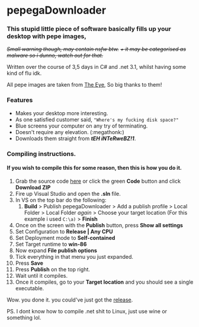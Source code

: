 # pepegaDownloader
### This stupid little piece of software basically fills up your desktop with pepe images,

~~*Small warning though, may contain nsfw btw.*~~
~~*+ it may be categorised as malware so i dunno, watch out for that.*~~

Written over the course of 3,5 days in C# and .net 3.1, whilst having some kind of flu idk.

All pepe images are taken from [The Eye](https://the-eye.eu/), So big thanks to them!

### Features

 - Makes your desktop more interesting.
 - As one satisfied customer said, `"Where's my fucking disk space?"`
 - Blue screens your computer on any try of terminating.
 - Doesn't require any elevation. (:megathonk:)
 - Downloads them straight from ***tEH iNTeRweBZ!1***.

### Compiling instructions.
#### If you wish to compile this for some reason, then this is how you do it.

 1. Grab the source code [here](https://github.com/PokusPollo/pepegaDownloader/archive/refs/heads/main.zip) or click the green **Code** button and click **Download ZIP**
 2. Fire up Visual Studio and open the **.sln** file.
 3. In VS on the top bar do the following:
	   1. **Build** > Publish pepegaDownloader > Add a publish profile > Local Folder > Local Folder *again* > Choose your target location (For this example i used `C:\a)` > **Finish**
 4. Once on the screen with the **Publish** button, press **Show all settings**
 5. Set Configuration to **Release | Any CPU**
 6. Set Deployment mode to **Self-contained**
 7. Set Target runtime to **win-86**
 8. Now expand **File publish options**
 9. Tick everything in that menu you just expanded.
 10. Press **Save**
 11. Press **Publish** on the top right.
 12. Wait until it compiles.
 13. Once it compiles, go to your **Target location** and you should see a single executable.

Wow. you done it. you could've just got the [release](https://github.com/japannt/pepegaDownloader/releases/latest/download/pepegaDownloader.exe). 

PS. I dont know how to compile .net shit to Linux, just use wine or something lol.
